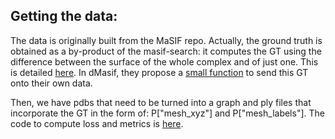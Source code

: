 ## Getting the data:

The data is originally built from the MaSIF repo.
Actually, the ground truth is obtained as a by-product of the masif-search:
it computes the GT using the difference between the surface of the whole complex and of just one.
This is detailed [here](https://github.com/LPDI-EPFL/masif/blob/master/source/data_preparation/01-pdb_extract_and_triangulate.py#L105).
In dMasif, they propose a [small function](https://github.com/FreyrS/dMaSIF/blob/master/model.py#L270) to send this GT onto their own data.


Then, we have pdbs that need to be turned into a graph and ply files that incorporate the GT in the form of: 
P["mesh_xyz"] and P["mesh_labels"].
The code to compute loss and metrics is [here](https://github.com/FreyrS/dMaSIF/blob/master/data_iteration.py#L157).

